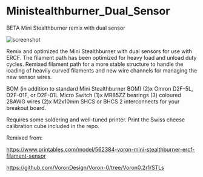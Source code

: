 # Ministealthburner_Dual_Sensor
BETA Mini Stealthburner remix with dual sensor

![screenshot](https://github.com/kinematicdigit/Ministealthburner_Dual_Sensor/blob/main/media/image.png)

Remix and optimized the Mini Stealthburner with dual sensors for use with ERCF. The filament path has been optimized for heavy load and unload duty cycles. Remixed filament path for a more stable structure to handle the loading of heavily curved filaments and new wire channels for managing the new sensor wires.

BOM (in addition to standard Mini Stealthburner BOM)
(2)x Omron D2F-5L, D2F-01F, or D2F-01L Micro Switch
(1)x MR85ZZ bearings
(3) coloured 28AWG wires
(2)x M2x10mm SHCS or BHCS
2 interconnects for your breakout board.

Requires some soldering and well-tuned printer. Print the Swiss cheese calibration cube included in the repo.

Remixed from:

https://www.printables.com/model/562384-voron-mini-stealthburner-ercf-filament-sensor

https://github.com/VoronDesign/Voron-0/tree/Voron0.2r1/STLs


